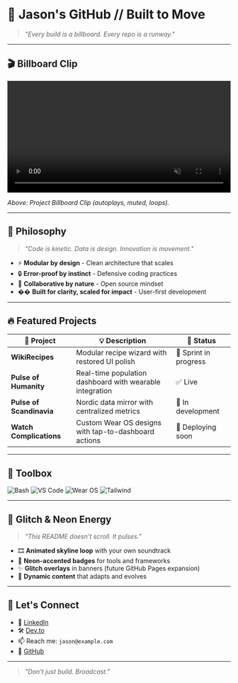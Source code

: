 # 🏁 Jason's GitHub // Built to Move

> *"Every build is a billboard. Every repo is a runway."*

---

## 🎬 Billboard Clip

<video width="100%" autoplay muted loop controls>
  <source src="./assets/billboard-clip.mp4" type="video/mp4">
  Your browser does not support the video tag.
</video>

*Above: Project Billboard Clip (autoplays, muted, loops).*

---

## 🧠 Philosophy

> *"Code is kinetic. Data is design. Innovation is movement."*

- ⚡ **Modular by design** - Clean architecture that scales  
- 🔒 **Error-proof by instinct** - Defensive coding practices  
- 🤝 **Collaborative by nature** - Open source mindset  
- �� **Built for clarity, scaled for impact** - User-first development  

---

## 🔥 Featured Projects

| 🧩 Project              | 💡 Description                                              | 🚦 Status         |
|-------------------------|-------------------------------------------------------------|-------------------|
| **WikiRecipes**         | Modular recipe wizard with restored UI polish               | 🚧 Sprint in progress |
| **Pulse of Humanity**   | Real-time population dashboard with wearable integration     | ✅ Live            |
| **Pulse of Scandinavia**| Nordic data mirror with centralized metrics                 | 🧭 In development  |
| **Watch Complications** | Custom Wear OS designs with tap-to-dashboard actions        | 🎯 Deploying soon |

---

## 🧰 Toolbox

![Bash](https://img.shields.io/badge/Bash-000000?style=flat&logo=gnubash&logoColor=white)
![VS Code](https://img.shields.io/badge/VSCode-111111?style=flat&logo=visualstudiocode&logoColor=cyan)
![Wear OS](https://img.shields.io/badge/WearOS-000000?style=flat&logo=google&logoColor=lime)
![Tailwind](https://img.shields.io/badge/TailwindCSS-000000?style=flat&logo=tailwindcss&logoColor=magenta)

---

## 🧬 Glitch & Neon Energy

> *"This README doesn't scroll. It pulses."*

- 🎞️ **Animated skyline loop** with your own soundtrack  
- 🌈 **Neon-accented badges** for tools and frameworks  
- ✨ **Glitch overlays** in banners (future GitHub Pages expansion)  
- 🚀 **Dynamic content** that adapts and evolves  

---

## 🤝 Let's Connect

- 🧠 [LinkedIn](https://linkedin.com/in/gnujason)  
- 🛠️ [Dev.to](https://dev.to/gnujason)  
- 📫 Reach me: `jason@example.com`  
- 🐙 [GitHub](https://github.com/GnuJason)

---

> *"Don't just build. Broadcast."*
